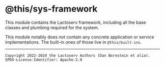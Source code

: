 @this/sys-framework
===================

This module contains the Lactoserv framework, including all the base classes
and plumbing required for the system.

This module notably does _not_ contain any concrete application or service
implementations. The built-in ones of those live in `@this/built-ins`.

- - - - - - - - - -
```
Copyright 2022-2024 the Lactoserv Authors (Dan Bornstein et alia).
SPDX-License-Identifier: Apache-2.0
```
